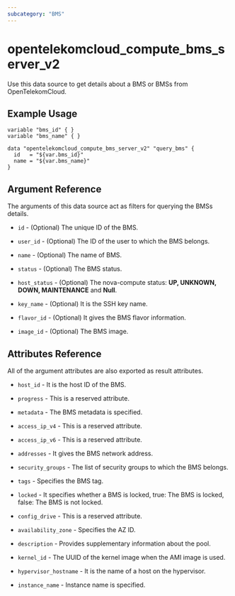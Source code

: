 ```yaml
---
subcategory: "BMS"
---
```


# opentelekomcloud_compute_bms_server_v2

Use this data source to get details about a BMS or BMSs from OpenTelekomCloud.

## Example Usage

```hcl
variable "bms_id" { }
variable "bms_name" { }

data "opentelekomcloud_compute_bms_server_v2" "query_bms" {
  id   = "${var.bms_id}"
  name = "${var.bms_name}"
}
```

## Argument Reference

The arguments of this data source act as filters for querying the BMSs details.

* `id` - (Optional) The unique ID of the BMS.

* `user_id` - (Optional) The ID of the user to which the BMS belongs.

* `name` - (Optional) The name of BMS.

* `status` - (Optional) The BMS status.

* `host_status` - (Optional) The nova-compute status: **UP, UNKNOWN, DOWN, MAINTENANCE** and **Null**.

* `key_name` - (Optional) It is the SSH key name.

* `flavor_id` - (Optional) It gives the BMS flavor information.

* `image_id` - (Optional) The BMS image.


## Attributes Reference

All of the argument attributes are also exported as result attributes.

* `host_id` - It is the host ID of the BMS.

* `progress` - This is a reserved attribute.

* `metadata` -  The BMS metadata is specified.

* `access_ip_v4` -  This is a reserved attribute.

* `access_ip_v6` - This is a reserved attribute.

* `addresses` - It gives the BMS network address.

* `security_groups` - The list of security groups to which the BMS belongs.

* `tags` - Specifies the BMS tag.

* `locked` -  It specifies whether a BMS is locked, true: The BMS is locked, false: The BMS is not locked.

* `config_drive` -  This is a reserved attribute.

* `availability_zone` - Specifies the AZ ID.

* `description` -  Provides supplementary information about the pool.

* `kernel_id` - The UUID of the kernel image when the AMI image is used.

* `hypervisor_hostname` -  It is the name of a host on the hypervisor.

* `instance_name` - Instance name is specified.
